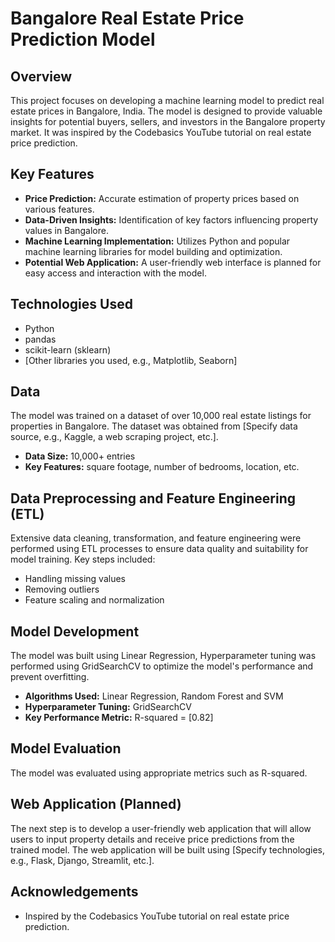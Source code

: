 # Bangalore Real Estate Price Prediction Model

## Overview

This project focuses on developing a machine learning model to predict real estate prices in Bangalore, India. The model is designed to provide valuable insights for potential buyers, sellers, and investors in the Bangalore property market. It was inspired by the Codebasics YouTube tutorial on real estate price prediction.

## Key Features

*   **Price Prediction:** Accurate estimation of property prices based on various features.
*   **Data-Driven Insights:** Identification of key factors influencing property values in Bangalore.
*   **Machine Learning Implementation:** Utilizes Python and popular machine learning libraries for model building and optimization.
*   **Potential Web Application:** A user-friendly web interface is planned for easy access and interaction with the model.

## Technologies Used

*   Python
*   pandas
*   scikit-learn (sklearn)
*   [Other libraries you used, e.g., Matplotlib, Seaborn]

## Data

The model was trained on a dataset of over 10,000 real estate listings for properties in Bangalore. The dataset was obtained from [Specify data source, e.g., Kaggle, a web scraping project, etc.].

*   **Data Size:** 10,000+ entries
*   **Key Features:** square footage, number of bedrooms, location, etc.

## Data Preprocessing and Feature Engineering (ETL)

Extensive data cleaning, transformation, and feature engineering were performed using ETL processes to ensure data quality and suitability for model training. Key steps included:

*   Handling missing values
*   Removing outliers
*   Feature scaling and normalization

## Model Development

The model was built using Linear Regression, Hyperparameter tuning was performed using GridSearchCV to optimize the model's performance and prevent overfitting.

*   **Algorithms Used:** Linear Regression, Random Forest and SVM
*   **Hyperparameter Tuning:** GridSearchCV
*   **Key Performance Metric:** R-squared = [0.82]

## Model Evaluation

The model was evaluated using appropriate metrics such as R-squared.

## Web Application (Planned)

The next step is to develop a user-friendly web application that will allow users to input property details and receive price predictions from the trained model. The web application will be built using [Specify technologies, e.g., Flask, Django, Streamlit, etc.].

## Acknowledgements

*   Inspired by the Codebasics YouTube tutorial on real estate price prediction.
